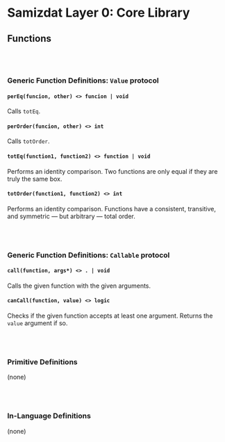 Samizdat Layer 0: Core Library
==============================

Functions
---------

<br><br>
### Generic Function Definitions: `Value` protocol

#### `perEq(funcion, other) <> funcion | void`

Calls `totEq`.

#### `perOrder(funcion, other) <> int`

Calls `totOrder`.

#### `totEq(function1, function2) <> function | void`

Performs an identity comparison. Two functions are only equal if they are
truly the same box.

#### `totOrder(function1, function2) <> int`

Performs an identity comparison. Functions have a consistent, transitive, and
symmetric &mdash; but arbitrary &mdash; total order.


<br><br>
### Generic Function Definitions: `Callable` protocol

#### `call(function, args*) <> . | void`

Calls the given function with the given arguments.


#### `canCall(function, value) <> logic`

Checks if the given function accepts at least one argument. Returns the
`value` argument if so.


<br><br>
### Primitive Definitions

(none)


<br><br>
### In-Language Definitions

(none)
